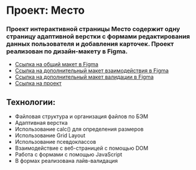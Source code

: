 # **Проект: Место**

### Проект интерактивной страницы Место содержит одну страницу адаптивной верстки с формами редактирования данных пользователя и добавления карточек. Проект реализован по дизайн-макету в Figma.
* [Ссылка на общий макет в Figma](https://www.figma.com/file/2cn9N9jSkmxD84oJik7xL7/JavaScript.-Sprint-4?node-id=0%3A1)
* [Ссылка на дополнительный макет взаимодействия в Figma](https://www.figma.com/file/bjyvbKKJN2naO0ucURl2Z0/JavaScript.-Sprint-5?node-id=50160%3A110&t=Uwr2ajWqN5H5PRxn-0)
* [Ссылка на дополнительный макет валидации в Figma](https://www.figma.com/file/kRVLKwYG3d1HGLvh7JFWRT/JavaScript.-Sprint-6?node-id=1140%3A291&t=o6QoT1JEiwVDgDhD-0)
* [Ссылка на проект](https://zadneprovskaya.github.io/mesto/index.html)

## **Технологии:**
*  Файловая структура и организация файлов по БЭМ
*  Адаптивная верстка
*  Использование calc() для определения размеров
*  Использование Grid Layout
*  Использование псевдоклассов
*  Взаимодействие с веб-страницей с помощью DOM
*  Работа с формами с помощью JavaScript
*  В формах реализована лайв-валидация
